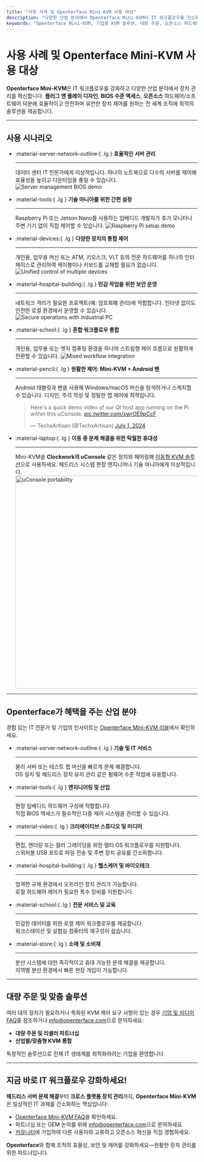 ```yaml
---
title: "사용 사례 및 Openterface Mini-KVM 사용 대상"
description: "다양한 산업 분야에서 Openterface Mini-KVM이 IT 워크플로우를 간소화하고 BIOS 수준 액세스를 통해 운영 효율을 극대화하는 방법을 알아보세요. 서버 관리, Raspberry Pi 설정, 보안 작업, Android 펜 제어 및 uConsole 활용 현장 문제 해결 등의 다양한 사용 시나리오를 확인할 수 있습니다."
keywords: "Openterface Mini-KVM, 기업용 KVM 솔루션, 대량 주문, 오픈소스 하드웨어, BIOS 수준 액세스, 헤드리스 장치 관리, 보안 IT 운영, 크로스 플랫폼 제어, 엔지니어링, 크리에이티브 스튜디오, 제조, 헬스케어 IT, 서버 관리, Raspberry Pi 설정, Android 펜 제어, uConsole 통합, 기술 문제 해결, 암호화폐 보안, 워크플로우 통합"
---
```


# 사용 사례 및 Openterface Mini-KVM 사용 대상

**Openterface Mini-KVM**은 IT 워크플로우를 강화하고 다양한 산업 분야에서 장치 관리를 혁신합니다. **플러그 앤 플레이 디자인**, **BIOS 수준 액세스**, **오픈소스** 하드웨어/소프트웨어 덕분에 효율적이고 안전하며 유연한 장치 제어를 원하는 전 세계 조직에 최적의 솔루션을 제공합니다.

---

## 사용 시나리오

<div class="grid cards" markdown>

-   :material-server-network-outline:{ .lg } __효율적인 서버 관리__

    ---

    데이터 센터 IT 전문가에게 이상적입니다. 하나의 노트북으로 다수의 서버를 제어해 효율성을 높이고 다운타임을 줄일 수 있습니다.
    <img src="https://assets.openterface.com/images/product/use-case-demo-pc-bios-1.webp" alt="Server management BIOS demo" style="max-width: 100%;"/>

-   :material-tools:{ .lg } __기술 마니아를 위한 간편 설정__

    ---

    Raspberry Pi 또는 Jetson Nano를 사용하는 임베디드 개발자가 추가 모니터나 주변 기기 없이 직접 제어할 수 있습니다.
    <img src="https://assets.openterface.com/images/product/use-case-demo-respberry-pi.webp" alt="Raspberry Pi setup demo" style="max-width: 100%;"/>

-   :material-devices:{ .lg } __다양한 장치의 통합 제어__

    ---

    개인용, 업무용 머신 또는 ATM, 키오스크, VLT 등의 전문 하드웨어를 하나의 인터페이스로 관리하여 케이블이나 키보드를 교체할 필요가 없습니다.
    <img src="https://assets.openterface.com/images/product/use-case-demo-macmini2009-3.webp" alt="Unified control of multiple devices" style="max-width: 100%;"/>

-   :material-hospital-building:{ .lg } __민감 작업을 위한 보안 운영__

    ---

    네트워크 격리가 필요한 프로젝트(예: 암호화폐 관리)에 적합합니다. 인터넷 없이도 안전한 로컬 환경에서 운영할 수 있습니다.
    <img src="https://assets.openterface.com/images/product/use-case-demo-industrial-pc.webp" alt="Secure operations with industrial PC" style="max-width: 100%;"/>

-   :material-school:{ .lg } __혼합 워크플로우 통합__

    ---

    개인용, 업무용 또는 엣지 컴퓨팅 환경을 하나의 스트림형 제어 흐름으로 원활하게 전환할 수 있습니다.
    <img src="https://assets.openterface.com/images/product/use-case-demo-macbookpro2010.webp" alt="Mixed workflow integration" style="max-width: 100%;"/>

-   :material-pencil:{ .lg } __원활한 제어: Mini-KVM + Android 펜__

    ---

    Android 태블릿과 펜을 사용해 Windows/macOS 머신을 탐색하거나 스케치할 수 있습니다. 디자인, 주석 작성 및 정밀한 앱 제어에 최적입니다.
    <blockquote class="twitter-tweet" data-media-max-width="560"><p lang="en" dir="ltr">Here&#39;s a quick demo video of our Qt host app running on the Pi within this uConsole. <a href="https://t.co/xwrOE9pCcF">pic.twitter.com/xwrOE9pCcF</a></p>&mdash; TechxArtisan (@TechxArtisan) <a href="https://twitter.com/TechxArtisan/status/1872660955768946823?ref_src=twsrc%5Etfw">July 1, 2024</a></blockquote>
    <script async src="https://platform.twitter.com/widgets.js" charset="utf-8"></script>

-   :material-laptop:{ .lg } __이동 중 문제 해결을 위한 탁월한 휴대성__

    ---

    Mini-KVM을 **Clockwork의 uConsole** 같은 장치와 페어링해 [이동형 KVM 솔루션](https://x.com/TechxArtisan/status/1807824199152722019)으로 사용하세요. 헤드리스 시스템 현장 엔지니어나 기술 마니아에게 이상적입니다.
    <img src="https://pbs.twimg.com/media/GRaeGqHa0AA_GMv?format=jpg&name=4096x4096" alt="uConsole portability" width="560" height="560" style="max-width: 100%;"/>

</div>

---

## Openterface가 혜택을 주는 산업 분야

경험 있는 IT 전문가 및 기업의 인사이트는 [Openterface Mini-KVM 리뷰](/product/minikvm/reviews/)에서 확인하세요.

<div class="grid cards" markdown>

-   :material-server-network-outline:{ .lg } __기술 및 IT 서비스__

    ---

    물리 서버 또는 테스트 랩 머신을 빠르게 문제 해결합니다.  
    OS 설치 및 헤드리스 장치 유지 관리 같은 펌웨어 수준 작업에 유용합니다.

-   :material-tools:{ .lg } __엔지니어링 및 산업__

    ---

    현장 임베디드 하드웨어 구성에 적합합니다.  
    직접 BIOS 액세스가 필수적인 다중 제어 시스템을 관리할 수 있습니다.

-   :material-video:{ .lg } __크리에이티브 스튜디오 및 미디어__

    ---

    편집, 렌더링 또는 컬러 그레이딩을 위한 멀티 OS 워크플로우를 지원합니다.  
    스위처블 USB 포트로 파일 전송 및 주변 장치 공유를 간소화합니다.

-   :material-hospital-building:{ .lg } __헬스케어 및 바이오테크__

    ---

    엄격한 규제 환경에서 오프라인 장치 관리가 가능합니다.  
    로컬 하드웨어 제어가 필요한 특수 장비를 지원합니다.

-   :material-school:{ .lg } __전문 서비스 및 교육__

    ---

    민감한 데이터를 위한 로컬 제어 워크플로우를 제공합니다.  
    워크스테이션 및 실험실 컴퓨터의 재구성이 쉽습니다.

-   :material-store:{ .lg } __소매 및 소비재__

    ---

    분산 시스템에 대한 즉각적이고 휴대 가능한 문제 해결을 제공합니다.  
    지역별 분산 환경에서 빠른 현장 개입이 가능합니다.

</div>

---

## 대량 주문 및 맞춤 솔루션

여러 대의 장치가 필요하거나 특화된 KVM 제어 요구 사항이 있는 경우 [기업 및 미디어 FAQ](/faq/business)를 참조하거나 [info@openterface.com](mailto:info@openterface.com)으로 문의하세요:

- **대량 주문 및 리셀러 파트너십**  
- **산업별/맞춤형 KVM 통합**  

독창적인 솔루션으로 전체 IT 생태계를 최적화하려는 기업을 환영합니다.

---

## 지금 바로 IT 워크플로우 강화하세요!

**헤드리스 서버 문제 해결**부터 **크로스 플랫폼 장치 관리**까지, **Openterface Mini-KVM**은 일상적인 IT 과제를 간소화하는 핵심입니다:

- [Openterface Mini-KVM FAQ](/faq/minikvm/op-minikvm)을 확인하세요.  
- 파트너십 또는 OEM 논의를 위해 [info@openterface.com](mailto:info@openterface.com)으로 문의하세요.  
- [커뮤니티](/community/)에 가입하여 다른 사용자와 교류하고 오픈소스 혁신을 직접 경험하세요.

**Openterface**와 함께 조직의 효율성, 보안 및 제어를 강화하세요—원활한 장치 관리를 위한 파트너입니다.